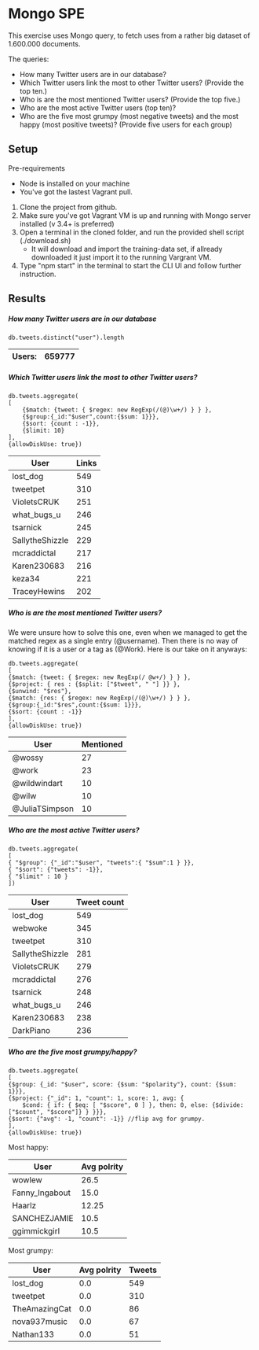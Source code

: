 # Mongo SPE 

This exercise uses Mongo query, to fetch uses from a rather big dataset of 1.600.000 documents. 

The queries:

* How many Twitter users are in our database? 
* Which Twitter users link the most to other Twitter users? (Provide the top ten.) 
* Who is are the most mentioned Twitter users? (Provide the top five.) 
* Who are the most active Twitter users (top ten)? 
* Who are the five most grumpy (most negative tweets) and the most happy (most positive tweets)? (Provide five users for each group) 

## Setup

Pre-requirements
* Node is installed on your machine
* You've got the lastest Vagrant pull.

1. Clone the project from github.
2. Make sure you've got Vagrant VM is up and running with Mongo server installed (v 3.4+ is preferred)
3. Open a terminal in the cloned folder, and run the provided shell script (./download.sh)
	* It will download and import the training-data set, if allready downloaded it just import it to the running Vargrant VM. 
4. Type "npm start" in the terminal to start the CLI UI and follow further instruction.


## Results


##### How many Twitter users are in our database
```
db.tweets.distinct("user").length
```
Users:|659777
-|-

##### Which Twitter users link the most to other Twitter users?
```
db.tweets.aggregate(
[
    {$match: {tweet: { $regex: new RegExp(/(@)\w+/) } } },
    {$group:{_id:"$user",count:{$sum: 1}}},
    {$sort: {count : -1}},
    {$limit: 10}
],
{allowDiskUse: true})
```
User|Links
-|-
lost_dog|549
tweetpet|310
VioletsCRUK|251
what_bugs_u|246
tsarnick|245
SallytheShizzle|229
mcraddictal|217
Karen230683|216
keza34|221
TraceyHewins|202

##### Who is are the most mentioned Twitter users?
We were unsure how to solve this one, even when we managed to get the matched regex as a single entry (@username). Then there is no way of knowing if it is a user or a tag as (@Work). Here is our take on it anyways:

```
db.tweets.aggregate(
[
{$match: {tweet: { $regex: new RegExp(/ @w+/) } } },
{$project: { res : {$split: ["$tweet", " "] }} },
{$unwind: "$res"},
{$match: {res: { $regex: new RegExp(/(@)\w+/) } } },
{$group:{_id:"$res",count:{$sum: 1}}},
{$sort: {count : -1}}
],
{allowDiskUse: true})
```
User|Mentioned
-|-
@wossy|27
@work|23
@wildwindart|10
@wilw|10
@JuliaTSimpson|10

##### Who are the most active Twitter users?

```
db.tweets.aggregate(
[
{ "$group": {"_id":"$user", "tweets":{ "$sum":1 } }},
{ "$sort": {"tweets": -1}},
{ "$limit" : 10 }
])
```
User|Tweet count
-|-
lost_dog|549
webwoke|345
tweetpet|310
SallytheShizzle|281
VioletsCRUK|279
mcraddictal|276
tsarnick|248
what_bugs_u|246
Karen230683|238
DarkPiano|236

##### Who are the five most grumpy/happy?

```
db.tweets.aggregate(
[
{$group: {_id: "$user", score: {$sum: "$polarity"}, count: {$sum: 1}}},
{$project: {"_id": 1, "count": 1, score: 1, avg: {
    $cond: { if: { $eq: [ "$score", 0 ] }, then: 0, else: {$divide: ["$count", "$score"]} } }}},
{$sort: {"avg": -1, "count": -1}} //flip avg for grumpy.
],
{allowDiskUse: true})
```
Most happy:

User|Avg polrity
-|-
wowlew|26.5
Fanny_Ingabout|15.0
Haarlz|12.25
SANCHEZJAMIE|10.5
ggimmickgirl|10.5

Most grumpy:

User|Avg polrity|Tweets
-|-|-
lost_dog|0.0|549
tweetpet|0.0|310
TheAmazingCat|0.0|86
nova937music|0.0|67
Nathan133|0.0|51


